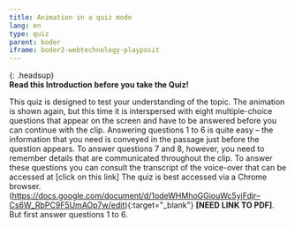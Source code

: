 ```yaml
---
title: Animation in a quiz mode
lang: en
type: quiz
parent: boder
iframe: boder2-webtechnology-playposit
---
```


{: .headsup}                            
**Read this Introduction before you take the Quiz!**

This quiz is designed to test your understanding of the topic. The animation is shown again, but this time it is interspersed with eight multiple-choice questions that appear on the screen and have to be answered before you can continue with the clip. Answering questions 1 to 6 is quite easy – the information that you need is conveyed in the passage just before the question appears. To answer questions 7 and 8, however, you need to remember details that are communicated throughout the clip. To answer these questions you can consult the transcript of the voice-over that can be accessed at [click on this link]
The quiz is best accessed via a Chrome browser.
(https://docs.google.com/document/d/1odeWHMhoGGiouWc5yjFdjr–Cs6W_RbPC9F5UmAOp7w/edit){:target="_blank"} **[NEED LINK TO PDF]**.
But first answer questions 1 to 6.




<!-- more -->
